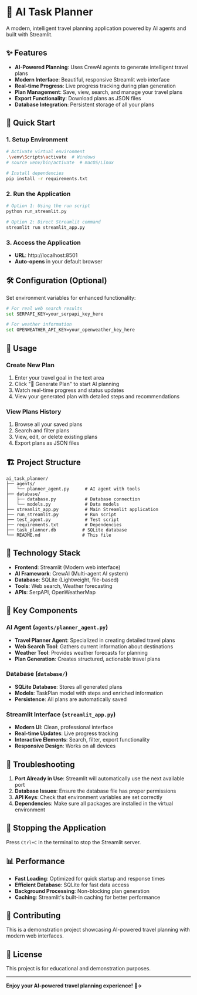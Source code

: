 # 🤖 AI Task Planner

A modern, intelligent travel planning application powered by AI agents and built with Streamlit.

## ✨ Features

- **AI-Powered Planning**: Uses CrewAI agents to generate intelligent travel plans
- **Modern Interface**: Beautiful, responsive Streamlit web interface
- **Real-time Progress**: Live progress tracking during plan generation
- **Plan Management**: Save, view, search, and manage your travel plans
- **Export Functionality**: Download plans as JSON files
- **Database Integration**: Persistent storage of all your plans

## 🚀 Quick Start

### 1. Setup Environment

```bash
# Activate virtual environment
.\venv\Scripts\activate  # Windows
# source venv/bin/activate  # macOS/Linux

# Install dependencies
pip install -r requirements.txt
```

### 2. Run the Application

```bash
# Option 1: Using the run script
python run_streamlit.py

# Option 2: Direct Streamlit command
streamlit run streamlit_app.py
```

### 3. Access the Application

- **URL**: http://localhost:8501
- **Auto-opens** in your default browser

## 🛠️ Configuration (Optional)

Set environment variables for enhanced functionality:

```bash
# For real web search results
set SERPAPI_KEY=your_serpapi_key_here

# For weather information
set OPENWEATHER_API_KEY=your_openweather_key_here
```

## 📱 Usage

### Create New Plan
1. Enter your travel goal in the text area
2. Click "🚀 Generate Plan" to start AI planning
3. Watch real-time progress and status updates
4. View your generated plan with detailed steps and recommendations

### View Plans History
1. Browse all your saved plans
2. Search and filter plans
3. View, edit, or delete existing plans
4. Export plans as JSON files

## 🏗️ Project Structure

```
ai_task_planner/
├── agents/
│   └── planner_agent.py      # AI agent with tools
├── database/
│   ├── database.py           # Database connection
│   └── models.py             # Data models
├── streamlit_app.py          # Main Streamlit application
├── run_streamlit.py          # Run script
├── test_agent.py             # Test script
├── requirements.txt          # Dependencies
├── task_planner.db          # SQLite database
└── README.md                # This file
```

## 🔧 Technology Stack

- **Frontend**: Streamlit (Modern web interface)
- **AI Framework**: CrewAI (Multi-agent AI system)
- **Database**: SQLite (Lightweight, file-based)
- **Tools**: Web search, Weather forecasting
- **APIs**: SerpAPI, OpenWeatherMap

## 🎯 Key Components

### AI Agent (`agents/planner_agent.py`)
- **Travel Planner Agent**: Specialized in creating detailed travel plans
- **Web Search Tool**: Gathers current information about destinations
- **Weather Tool**: Provides weather forecasts for planning
- **Plan Generation**: Creates structured, actionable travel plans

### Database (`database/`)
- **SQLite Database**: Stores all generated plans
- **Models**: TaskPlan model with steps and enriched information
- **Persistence**: All plans are automatically saved

### Streamlit Interface (`streamlit_app.py`)
- **Modern UI**: Clean, professional interface
- **Real-time Updates**: Live progress tracking
- **Interactive Elements**: Search, filter, export functionality
- **Responsive Design**: Works on all devices

## 🐛 Troubleshooting

1. **Port Already in Use**: Streamlit will automatically use the next available port
2. **Database Issues**: Ensure the database file has proper permissions
3. **API Keys**: Check that environment variables are set correctly
4. **Dependencies**: Make sure all packages are installed in the virtual environment

## 🛑 Stopping the Application

Press `Ctrl+C` in the terminal to stop the Streamlit server.

## 📊 Performance

- **Fast Loading**: Optimized for quick startup and response times
- **Efficient Database**: SQLite for fast data access
- **Background Processing**: Non-blocking plan generation
- **Caching**: Streamlit's built-in caching for better performance

## 🤝 Contributing

This is a demonstration project showcasing AI-powered travel planning with modern web interfaces.

## 📄 License

This project is for educational and demonstration purposes.

---

**Enjoy your AI-powered travel planning experience!** 🌟✈️

